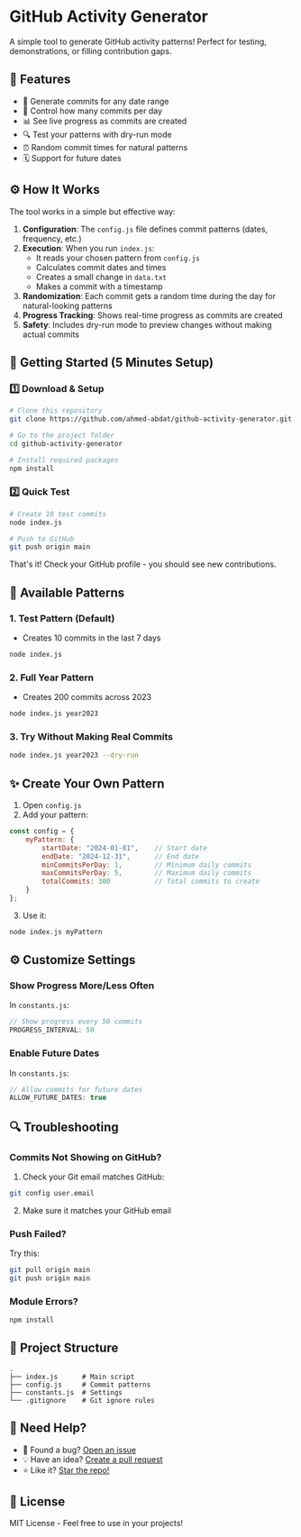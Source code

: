 # GitHub Activity Generator

A simple tool to generate GitHub activity patterns! Perfect for testing, demonstrations, or filling contribution gaps.

## 🎯 Features

- 📅 Generate commits for any date range
- 🔢 Control how many commits per day
- 📊 See live progress as commits are created
- 🔍 Test your patterns with dry-run mode
- ⏰ Random commit times for natural patterns
- 🗓️ Support for future dates

## ⚙️ How It Works

The tool works in a simple but effective way:

1. **Configuration**: The `config.js` file defines commit patterns (dates, frequency, etc.)
2. **Execution**: When you run `index.js`:
   - It reads your chosen pattern from `config.js`
   - Calculates commit dates and times
   - Creates a small change in `data.txt`
   - Makes a commit with a timestamp
3. **Randomization**: Each commit gets a random time during the day for natural-looking patterns
4. **Progress Tracking**: Shows real-time progress as commits are created
5. **Safety**: Includes dry-run mode to preview changes without making actual commits

## 🚀 Getting Started (5 Minutes Setup)

### 1️⃣ Download & Setup

```bash
# Clone this repository
git clone https://github.com/ahmed-abdat/github-activity-generator.git

# Go to the project folder
cd github-activity-generator

# Install required packages
npm install
```

### 2️⃣ Quick Test

```bash
# Create 10 test commits
node index.js

# Push to GitHub
git push origin main
```

That's it! Check your GitHub profile - you should see new contributions.

## 📖 Available Patterns

### 1. Test Pattern (Default)
- Creates 10 commits in the last 7 days
```bash
node index.js
```

### 2. Full Year Pattern
- Creates 200 commits across 2023
```bash
node index.js year2023
```

### 3. Try Without Making Real Commits
```bash
node index.js year2023 --dry-run
```

## ✨ Create Your Own Pattern

1. Open `config.js`
2. Add your pattern:
```javascript
const config = {
    myPattern: {
        startDate: "2024-01-01",    // Start date
        endDate: "2024-12-31",      // End date
        minCommitsPerDay: 1,        // Minimum daily commits
        maxCommitsPerDay: 5,        // Maximum daily commits
        totalCommits: 300           // Total commits to create
    }
};
```

3. Use it:
```bash
node index.js myPattern
```

## ⚙️ Customize Settings

### Show Progress More/Less Often
In `constants.js`:
```javascript
// Show progress every 50 commits
PROGRESS_INTERVAL: 50
```

### Enable Future Dates
In `constants.js`:
```javascript
// Allow commits for future dates
ALLOW_FUTURE_DATES: true
```

## 🔍 Troubleshooting

### Commits Not Showing on GitHub?
1. Check your Git email matches GitHub:
```bash
git config user.email
```
2. Make sure it matches your GitHub email

### Push Failed?
Try this:
```bash
git pull origin main
git push origin main
```

### Module Errors?
```bash
npm install
```

## 📁 Project Structure
```
.
├── index.js      # Main script
├── config.js     # Commit patterns
├── constants.js  # Settings
└── .gitignore    # Git ignore rules
```

## 🤝 Need Help?

- 🐛 Found a bug? [Open an issue](https://github.com/ahmed-abdat/github-activity-generator/issues)
- 💡 Have an idea? [Create a pull request](https://github.com/ahmed-abdat/github-activity-generator/pulls)
- ⭐ Like it? [Star the repo!](https://github.com/ahmed-abdat/github-activity-generator)

## 📝 License

MIT License - Feel free to use in your projects!
